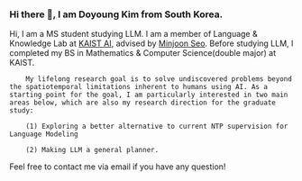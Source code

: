 ### Hi there 👋, I am Doyoung Kim from South Korea.

Hi, I am a MS student studying LLM. I am a member of Language & Knowledge Lab at [KAIST AI](https://github.com/kaistAI/), advised by [Minjoon Seo](https://seominjoon.github.io/). Before studying LLM, I completed my BS in Mathematics & Computer Science(double major) at KAIST.
        
        My lifelong research goal is to solve undiscovered problems beyond the spatiotemporal limitations inherent to humans using AI. As a starting point for the goal, I am particularly interested in two main areas below, which are also my research direction for the graduate study:

        (1) Exploring a better alternative to current NTP supervision for Language Modeling
        
        (2) Making LLM a general planner.

Feel free to contact me via email if you have any question!
